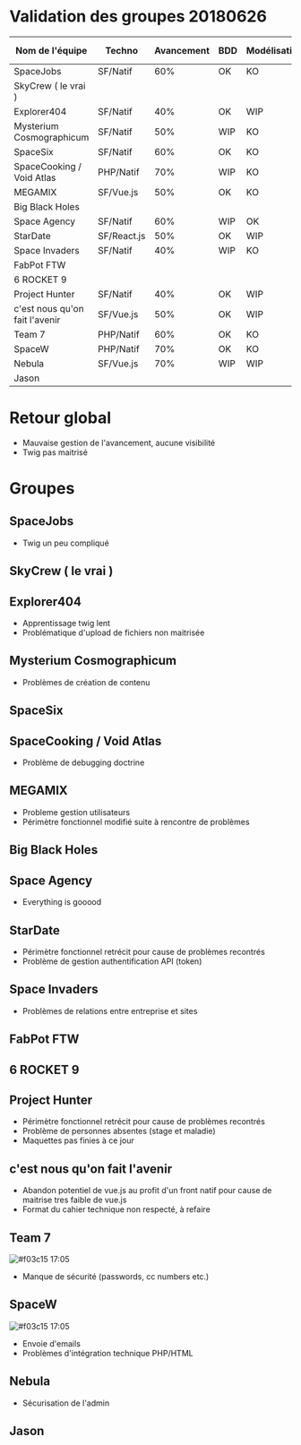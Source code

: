 # Validation des groupes 20180626

| Nom de l'équipe | Techno | Avancement | BDD | Modélisation | Cahier technique | Faisable |
| --- | --- | --- | --- | --- | --- | --- |
| SpaceJobs | SF/Natif | 60% | OK | KO | WIP | Oui |
| SkyCrew ( le vrai )  |  |  |  |  |  |  |
| Explorer404 | SF/Natif | 40% | OK | WIP | KO | Oui |
| Mysterium Cosmographicum | SF/Natif | 50% | WIP | KO | WIP | Oui |
| SpaceSix | SF/Natif | 60% | OK | KO | WIP | Oui |
| SpaceCooking / Void Atlas | PHP/Natif | 70% | WIP | KO | KO | Oui |
| MEGAMIX | SF/Vue.js | 50% | OK | KO | KO | Oui |
| Big Black Holes |  |  |  |  |  |  |
| Space Agency | SF/Natif | 60% | WIP | OK | KO | Oui |
| StarDate | SF/React.js | 50% | OK | WIP | WIP | Oui |
| Space Invaders | SF/Natif | 40% | WIP | KO | WIP | Oui |
| FabPot FTW |  |  |  |  |  |  |
| 6 ROCKET 9 |  |  |  |  |  |  |
| Project Hunter | SF/Natif | 40% | OK | WIP | KO | Oui? |
| c'est nous qu'on fait l'avenir | SF/Vue.js | 50% | OK | WIP | KO | Oui |
| Team 7 | PHP/Natif | 60% | OK | KO | KO | Oui |
| SpaceW | PHP/Natif | 70% | OK | KO | KO | Oui |
| Nebula | SF/Vue.js | 70% | WIP | WIP | OK | Oui? |
| Jason |  |  |  |  |  |  |

# Retour global
* Mauvaise gestion de l'avancement, aucune visibilité
* Twig pas maitrisé

# Groupes

## SpaceJobs
* Twig un peu compliqué

## SkyCrew ( le vrai ) 


## Explorer404
* Apprentissage twig lent
* Problématique d'upload de fichiers non maitrisée

## Mysterium Cosmographicum
* Problèmes de création de contenu

## SpaceSix


## SpaceCooking / Void Atlas
* Problème de debugging doctrine

## MEGAMIX
* Probleme gestion utilisateurs
* Périmètre fonctionnel modifié suite à rencontre de problèmes

## Big Black Holes


## Space Agency
* Everything is gooood

## StarDate
* Périmètre fonctionnel retrécit pour cause de problèmes recontrés
* Problème de gestion authentification API (token)

## Space Invaders
* Problèmes de relations entre entreprise et sites

## FabPot FTW


## 6 ROCKET 9


## Project Hunter
* Périmètre fonctionnel retrécit pour cause de problèmes recontrés
* Problème de personnes absentes (stage et maladie)
* Maquettes pas finies à ce jour

## c'est nous qu'on fait l'avenir
* Abandon potentiel de vue.js au profit d'un front natif pour cause de maitrise tres faible de vue.js
* Format du cahier technique non respecté, à refaire

## Team 7
![#f03c15](https://placehold.it/15/f03c15/000000?text=+) 17:05
* Manque de sécurité (passwords, cc numbers etc.)

## SpaceW
![#f03c15](https://placehold.it/15/f03c15/000000?text=+) 17:05
* Envoie d'emails
* Problèmes d'intégration technique PHP/HTML

## Nebula
* Sécurisation de l'admin

## Jason



